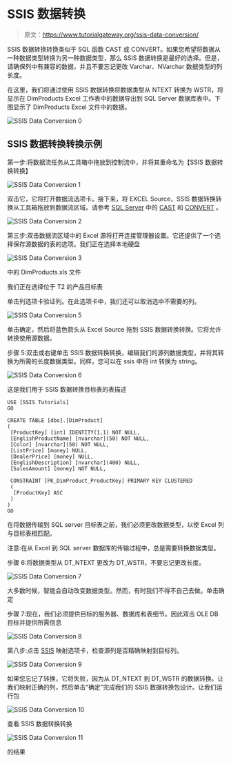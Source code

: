 # SSIS 数据转换

> 原文：<https://www.tutorialgateway.org/ssis-data-conversion/>

SSIS 数据转换转换类似于 SQL 函数 CAST 或 CONVERT。如果您希望将数据从一种数据类型转换为另一种数据类型，那么 SSIS 数据转换是最好的选择。但是，请确保列中有兼容的数据，并且不要忘记更改 Varchar、NVarchar 数据类型的列长度。

在这里，我们将通过使用 SSIS 数据转换将数据类型从 NTEXT 转换为 WSTR，将显示在 DimProducts Excel 工作表中的数据导出到 SQL Server 数据库表中。下图显示了 DimProducts Excel 文件中的数据。

![SSIS Data Conversion 0](img/24e9617fdb684a7b8a4945b52c556bec.png)

## SSIS 数据转换转换示例

第一步:将数据流任务从工具箱中拖放到控制流中，并将其重命名为【SSIS 数据转换转换】

![SSIS Data Conversion 1](img/abefe8cd3a0b463a193ab99052fab9a8.png)

双击它，它将打开数据流选项卡。接下来，将 EXCEL Source，SSIS 数据转换转换从工具箱拖放到数据流区域。请参考 [SQL Server](https://www.tutorialgateway.org/sql/) 中的 [CAST](https://www.tutorialgateway.org/sql-cast-function/) 和 [CONVERT](https://www.tutorialgateway.org/sql-convert/) 。

![SSIS Data Conversion 2](img/640e9569edd286ea4af6767fc7da8e59.png)

第三步:双击数据流区域中的 Excel 源将打开连接管理器设置。它还提供了一个选择保存源数据的表的选项。我们正在选择本地硬盘

![SSIS Data Conversion 3](img/4d4b0ec15b6220f6a3608ed1143de143.png)

中的 DimProducts.xls 文件

我们正在选择位于 T2 的产品目标表

单击列选项卡验证列。在此选项卡中，我们还可以取消选中不需要的列。

![SSIS Data Conversion 5](img/4f0cc62c2049a3361222713a1e8e5612.png)

单击确定，然后将蓝色箭头从 Excel Source 拖到 SSIS 数据转换转换。它将允许转换使用源数据。

步骤 5:双击或右键单击 SSIS 数据转换转换，编辑我们的源列数据类型，并将其转换为所需的长度数据类型。同样，您可以在 ssis 中将 int 转换为 string。

![SSIS Data Conversion 6](img/f6366e021c2e9e74eec6a99830836058.png)

这是我们用于 SSIS 数据转换目标表的表描述

```
USE [SSIS Tutorials]
GO

CREATE TABLE [dbo].[DimProduct]
( 
 [ProductKey] [int] IDENTITY(1,1) NOT NULL, 
 [EnglishProductName] [nvarchar](50) NOT NULL, 
 [Color] [nvarchar](50) NOT NULL, 
 [ListPrice] [money] NULL, 
 [DealerPrice] [money] NULL, 
 [EnglishDescription] [nvarchar](400) NULL, 
 [SalesAmount] [money] NOT NULL, 

 CONSTRAINT [PK_DimProduct_ProductKey] PRIMARY KEY CLUSTERED 
 ( 
  [ProductKey] ASC 
 ) 
) 
GO 
```

在将数据传输到 SQL server 目标表之前，我们必须更改数据类型，以使 Excel 列与目标表相匹配。

注意:在从 Excel 到 SQL server 数据库的传输过程中，总是需要转换数据类型。

步骤 6:将数据类型从 DT_NTEXT 更改为 DT_WSTR，不要忘记更改长度。

![SSIS Data Conversion 7](img/11b7bf84708295d6dcb6a9a1db85c9a3.png)

大多数时候，智能会自动改变数据类型。然而，有时我们不得不自己去做。单击确定

步骤 7:现在，我们必须提供目标的服务器、数据库和表细节。因此双击 OLE DB 目标并提供所需信息

![SSIS Data Conversion 8](img/0ce5ce293af36cfb10eb236c09c2d90d.png)

第八步:点击 [SSIS](https://www.tutorialgateway.org/ssis/) 映射选项卡，检查源列是否精确映射到目标列。

![SSIS Data Conversion 9](img/fcec66600d1fc12e59b3c65ebd8aa063.png)

如果您忘记了转换，它将失败，因为从 DT_NTEXT 到 DT_WSTR 的数据转换。让我们映射正确的列，然后单击“确定”完成我们的 SSIS 数据转换包设计。让我们运行包

![SSIS Data Conversion 10](img/785c5736477e5086e62377e4e2869f05.png)

查看 SSIS 数据转换转换

![SSIS Data Conversion 11](img/25987b729b1a0ad55e0bee5655f10a27.png)

的结果